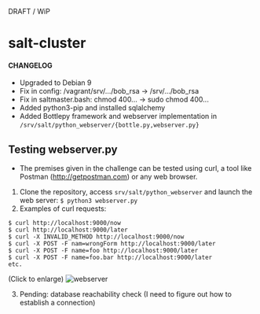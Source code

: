 DRAFT / WiP

# salt-cluster

#### CHANGELOG

- Upgraded to Debian 9
- Fix in config: /vagrant/srv/.../bob_rsa -> /srv/.../bob_rsa
- Fix in saltmaster.bash: chmod 400... -> sudo chmod 400...
- Added python3-pip and installed sqlalchemy
- Added Bottlepy framework and webserver implementation in `/srv/salt/python_webserver/{bottle.py,webserver.py}`

## Testing webserver.py

- The premises given in the challenge can be tested using curl, a tool like Postman (http://getpostman.com) or any web browser.

1. Clone the repository, access `srv/salt/python_webserver` and launch the web server: `$ python3 webserver.py`
2. Examples of curl requests:
```
$ curl http://localhost:9000/now
$ curl http://localhost:9000/later
$ curl -X INVALID_METHOD http://localhost:9000/now
$ curl -X POST -F nam=wrongForm http://localhost:9000/later
$ curl -X POST -F name=foo http://localhost:9000/later
$ curl -X POST -F name=foo.bar http://localhost:9000/later
etc.
```
(Click to enlarge)
![webserver](https://raw.githubusercontent.com/i90rr/salt-cluster/master/extras/webserver.png)

3. Pending: database reachability check (I need to figure out how to establish a connection)
